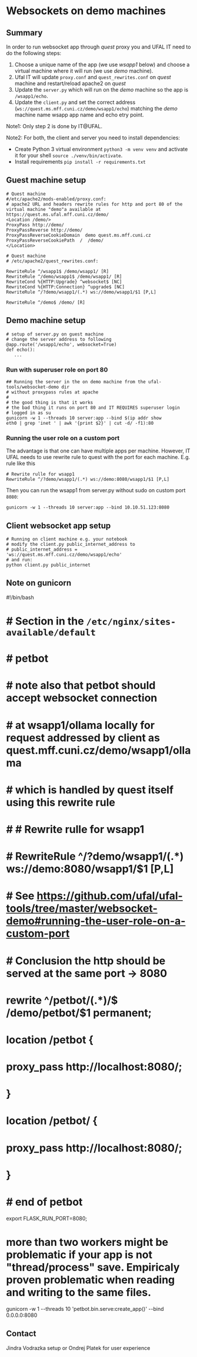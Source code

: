 # Websockets on demo machines

## Summary
In order to run websocket app through _quest_ proxy you and UFAL IT need to do the following steps:

1) Choose a unique name of the app (we use _wsapp1_ below) and choose a virtual machine where it will run (we use _demo_
machine).
2) Ufal IT will update `proxy.conf` and `quest_rewrites.conf` on _quest_ machine and restart/reload apache2 on _quest_
3) Update the `server.py` which will run on the _demo_ machine so the app is `/wsapp1/echo`.
4) Update the `client.py` and set the correct address (`ws://quest.ms.mff.cuni.cz/demo/wsapp1/echo`) matching the _demo_
machine name wsapp app name and echo etry point.

Note1: Only step 2 is done by IT@UFAL.

Note2: For both, the client and server you need to install dependencies:
- Create Python 3 virtual environment `python3 -m venv venv` and activate it for your shell `source ./venv/bin/activate`.
- Install requirements `pip install -r requirements.txt`

## Guest machine setup

```
# Quest machine
#/etc/apache2/mods-enabled/proxy.conf:
# apache2 URL and headers rewrite rules for http and port 80 of the virtual machine "demo"a available at https://quest.ms.ufal.mff.cuni.cz/demo/
<Location /demo/>
ProxyPass http://demo/
ProxyPassReverse http://demo/
ProxyPassReverseCookieDomain  demo quest.ms.mff.cuni.cz
ProxyPassReverseCookiePath  /  /demo/
</Location>
```

```
# Quest machine
# /etc/apache2/quest_rewrites.conf:

RewriteRule ^/wsapp1$ /demo/wsapp1/ [R]
RewriteRule ^/demo/wsapp1$ /demo/wsapp1/ [R]
RewriteCond %{HTTP:Upgrade} ^websocket$ [NC]
RewriteCond %{HTTP:Connection} ^upgrade$ [NC]
RewriteRule ^/?demo/wsapp1/(.*) ws://demo/wsapp1/$1 [P,L]

RewriteRule ^/demo$ /demo/ [R]
```

## Demo machine setup
```
# setup of server.py on guest machine
# change the server address to following
@app.route('/wsapp1/echo', websocket=True)
def echo():
   ...
```


### Run with superuser  role on port 80

```
## Running the server in the on demo machine from the ufal-tools/websocket-demo dir
# without proxypass rules at apache
#
# the good thing is that it works 
# the bad thing it runs on port 80 and IT REQUIRES superuser login
# logged in as su
gunicorn -w 1 --threads 10 server:app --bind $(ip addr show
eth0 | grep 'inet ' | awk '{print $2}' | cut -d/ -f1):80
```

### Running the user role on a custom port
The advantage is that one can have multiple apps per machine.
However, IT UFAL needs to use rewrite rule to quest with the port for each machine. 
E.g. rule like this

```
# Rewrite rulle for wsapp1
RewriteRule ^/?demo/wsapp1/(.*) ws://demo:8080/wsapp1/$1 [P,L]
```
Then you can run the wsapp1 from server.py without sudo on custom port `8080`:

```
gunicorn -w 1 --threads 10 server:app --bind 10.10.51.123:8080
```

## Client websocket app setup

```
# Running on client machine e.g. your notebook
# modify the client.py public_internet_address to
# public_internet_address = 'ws://quest.ms.mff.cuni.cz/demo/wsapp1/echo'
# and run:
python client.py public_internet
```

## Note on gunicorn
#!/bin/bash
# # Section in the `/etc/nginx/sites-available/default`
# #
#     # petbot
#     # note also that petbot should accept websocket connection
#     # at wsapp1/ollama locally for request addressed by client as quest.mff.cuni.cz/demo/wsapp1/ollama
#     # which is handled by quest itself using this rewrite rule
#     #
#     # # Rewrite rulle for wsapp1
#     # RewriteRule ^/?demo/wsapp1/(.*) ws://demo:8080/wsapp1/$1 [P,L]
#     #
#     # See https://github.com/ufal/ufal-tools/tree/master/websocket-demo#running-the-user-role-on-a-custom-port
#     #
#     # Conclusion the http should be served at the same port -> 8080
#     rewrite ^/petbot/(.*)/$ /demo/petbot/$1 permanent;
#     location /petbot {
#         proxy_pass http://localhost:8080/;
#     }
#     location /petbot/ {
#         proxy_pass http://localhost:8080/;
#     }
#     # end of petbot
export FLASK_RUN_PORT=8080;
# more than two workers might be problematic if your app is not "thread/process" save. Empiricaly proven problematic when reading and writing to the same files.
gunicorn -w 1 --threads 10 'petbot.bin.serve:create_app()' --bind 0.0.0.0:8080

## Contact
Jindra Vodrazka setup or Ondrej Platek for user experience
